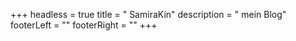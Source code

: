 +++
headless = true
title = "   SamiraKin"
description = "   mein Blog"
footerLeft = ""
footerRight = ""
+++
